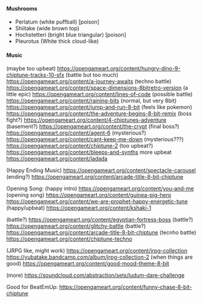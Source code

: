 
#### Mushrooms

   * Perlatum (white puffball) [poison]
   * Shiitake (wide brown top)
   * Hochstetteri (bright blue triangular) [poison]
   * Pleurotus (White thick cloud-like)

#### Music

(maybe too upbeat) https://opengameart.org/content/hungry-dino-9-chiptune-tracks-10-sfx
(battle but too much) https://opengameart.org/content/a-journey-awaits
(techno battle) https://opengameart.org/content/space-dimensions-8bitretro-version
(a little epic) https://opengameart.org/content/lines-of-code
(possible battle) https://opengameart.org/content/raining-bits
(normal, but very 8bit) https://opengameart.org/content/jump-and-run-8-bit
(feels like pokemon) https://opengameart.org/content/the-adventure-begins-8-bit-remix
(boss fight?) https://opengameart.org/content/4-chiptunes-adventure
(basement?) https://opengameart.org/content/the-crypt
(final boss?) https://opengameart.org/content/agent-6
(mysterious?) https://opengameart.org/content/cant-keep-me-down
(mysterious???) https://opengameart.org/content/chiptune-2
(too upbeat?) https://opengameart.org/content/bleeps-and-synths
more upbeat https://opengameart.org/content/ladada

(Happy Ending Music) https://opengameart.org/content/spectacle-carousel
(ending?) https://opengameart.org/content/arcade-title-8-bit-chiptune

Opening Song:
(happy intro) https://opengameart.org/content/you-and-me
(opening song) https://opengameart.org/content/guinea-pig-hero
https://opengameart.org/content/we-are-prophet-happy-energetic-tune
(happy/upbeat) https://opengameart.org/content/kshaki-1

(battle?) https://opengameart.org/content/egyptian-fortress-boss
(battle?) https://opengameart.org/content/glitchy-battle
(battle?) https://opengameart.org/content/arcade-title-8-bit-chiptune
(tecnho battle) https://opengameart.org/content/chiptune-techno

(JRPG like, might work) https://opengameart.org/content/jrpg-collection
    https://yubatake.bandcamp.com/album/jrpg-collection-2
(when things are good) https://opengameart.org/content/good-mood-theme-8-bit

(more) https://soundcloud.com/abstraction/sets/ludum-dare-challenge

Good for BeatEmUp: https://opengameart.org/content/funny-chase-8-bit-chiptune
